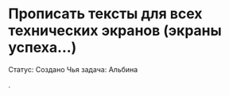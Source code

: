 # Прописать тексты для всех технических экранов (экраны успеха…)

Статус: Создано
Чья задача: Альбина

.
